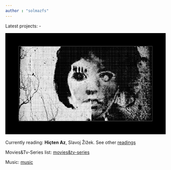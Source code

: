 ```yaml
---
author : "solmazfs"
---
```


Latest projects: -

<img src="images/r.png" width="600" loading="lazy"/> 

Currently reading: **Hiçten Az**, Slavoj Žižek. See other [readings](blog/books)

Movies&Tv-Series list: [movies&tv-series](blog/movies-and-tv-series)

Music: [music](blog/music)

